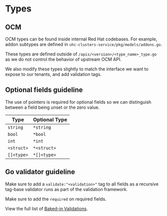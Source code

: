 # Types

## OCM

OCM types can be found inside internal Red Hat codebases. For example, addon subtypes are defined in `uhc-clusters-service/pkg/models/addons.go`.

These types are defined outside of `/apis/<version>/<type_name>_type.go` as we do not control the behavior of upstream OCM API.

We also modify these types slightly to match the interface we want to expose to our tenants, and add validation tags.

## Optional fields guideline

The use of pointers is required for optional fields so we can distinguish between a field being unset or the zero value.

| Type       | Optional Type |
| ---------- | ------------- |
| `string`   | `*string`     |
| `bool`     | `*bool`       |
| `int`      | `*int`        |
| `<struct>` | `*<struct>`   |
| `[]<type>` | `*[]<type>`   |


## Go validator guideline

Make sure to add a `validate:"<validation>"` tag to all fields as a recursive tag-base validator runs as part of the validation framework.

Make sure to add the `required` on required fields.

View the full list of [Baked-in Validations](https://github.com/go-playground/validator#baked-in-validations).
